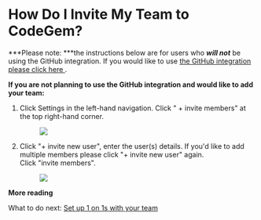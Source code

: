 # How Do I Invite My Team to CodeGem?

***Please note: ***the instructions below are for users who ***will not*** be using the GitHub integration. If you would like to use [the GitHub integration please click here ](6368275-how-do-i-invite-my-team-to-codegem-on-github.html).

**If you are not planning to use the GitHub integration and would like to add your team:**

1.  Click Settings in the left-hand navigation. Click " + invite members" at the top right-hand corner.

    <figure><img src="https://d15txwkj13xtvh.cloudfront.net/downloads.intercomcdn.com/i/o/571162351/b4f14fe1bbb6de25802886ef/image.png" /></figure>

2.  Click "+ invite new user", enter the user(s) details. If you'd like to add multiple members please click "+ invite new user" again.\
    Click "invite members".

    <figure><img src="https://d15txwkj13xtvh.cloudfront.net/downloads.intercomcdn.com/i/o/571172274/b05b4164ec1326f6755142f3/image.png" /></figure>

**More reading**

What to do next: [Set up 1 on 1s with your team](6204034-how-to-set-up-1-1s-with-your-team.html)
